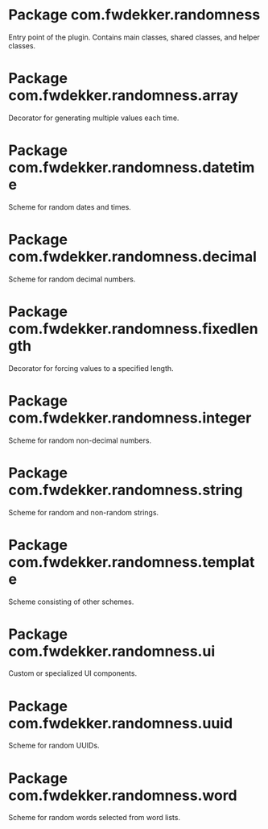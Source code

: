 # Package com.fwdekker.randomness

Entry point of the plugin. Contains main classes, shared classes, and helper classes.

# Package com.fwdekker.randomness.array

Decorator for generating multiple values each time.

# Package com.fwdekker.randomness.datetime

Scheme for random dates and times.

# Package com.fwdekker.randomness.decimal

Scheme for random decimal numbers.

# Package com.fwdekker.randomness.fixedlength

Decorator for forcing values to a specified length.

# Package com.fwdekker.randomness.integer

Scheme for random non-decimal numbers.

# Package com.fwdekker.randomness.string

Scheme for random and non-random strings.

# Package com.fwdekker.randomness.template

Scheme consisting of other schemes.

# Package com.fwdekker.randomness.ui

Custom or specialized UI components.

# Package com.fwdekker.randomness.uuid

Scheme for random UUIDs.

# Package com.fwdekker.randomness.word

Scheme for random words selected from word lists.
